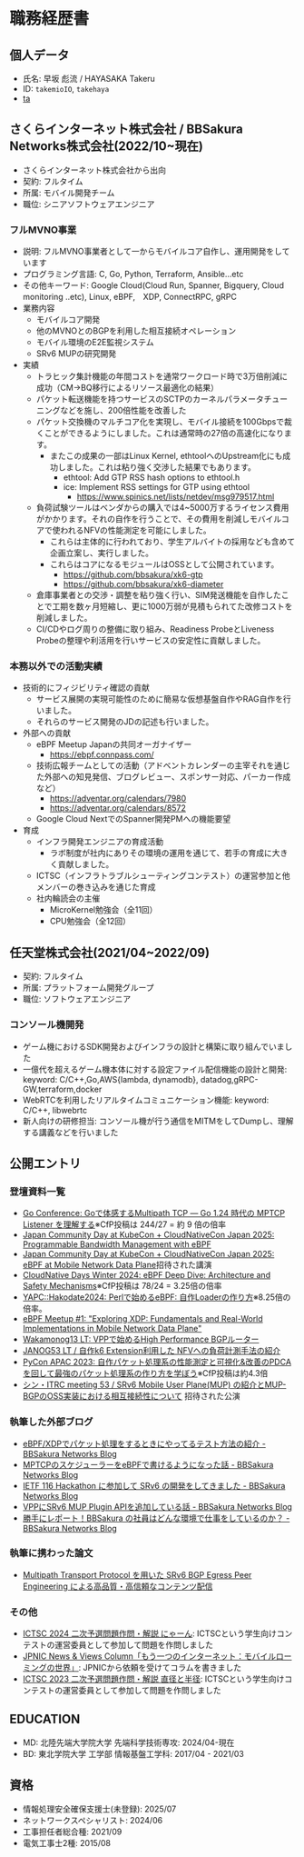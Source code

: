 # 職務経歴書

## 個人データ
- 氏名: 早坂 彪流 / HAYASAKA Takeru
- ID: `takemioIO`, `takehaya`
- [ta](https://profile.takemio.net/)

## さくらインターネット株式会社 / BBSakura Networks株式会社(2022/10~現在)
- さくらインターネット株式会社から出向
- 契約: フルタイム
- 所属: モバイル開発チーム
- 職位: シニアソフトウェアエンジニア
### フルMVNO事業
- 説明: フルMVNO事業者として一からモバイルコア自作し、運用開発をしています
- プログラミング言語: C, Go, Python, Terraform, Ansible...etc
- その他キーワード: Google Cloud(Cloud Run, Spanner, Bigquery, Cloud monitoring ..etc), Linux, eBPF,　XDP, ConnectRPC, gRPC
- 業務内容
  - モバイルコア開発
  - 他のMVNOとのBGPを利用した相互接続オペレーション
  - モバイル環境のE2E監視システム
  - SRv6 MUPの研究開発
- 実績
  - トラヒック集計機能の年間コストを通常ワークロード時で3万倍削減に成功（CM->BQ移行によるリソース最適化の結果）
  - パケット転送機能を持つサービスのSCTPのカーネルパラメータチューニングなどを施し、200倍性能を改善した
  - パケット交換機のマルチコア化を実現し、モバイル接続を100Gbpsで裁くことができるようにしました。これは通常時の27倍の高速化になります。
    - またこの成果の一部はLinux Kernel, ethtoolへのUpstream化にも成功しました。これは粘り強く交渉した結果でもあります。
      - ethtool: Add GTP RSS hash options to ethtool.h
      - ice: Implement RSS settings for GTP using ethtool
        - https://www.spinics.net/lists/netdev/msg979517.html
  - 負荷試験ツールはベンダからの購入では4~5000万するライセンス費用がかかります。それの自作を行うことで、その費用を削減しモバイルコアで使われるNFVの性能測定を可能にしました。
    - これらは主体的に行われており、学生アルバイトの採用なども含めて企画立案し、実行しました。
    - これらはコアになるモジュールはOSSとして公開されています。
      - https://github.com/bbsakura/xk6-gtp
      - https://github.com/bbsakura/xk6-diameter
  - 倉庫事業者との交渉・調整を粘り強く行い、SIM発送機能を自作したことで工期を数ヶ月短縮し、更に1000万弱が見積もられてた改修コストを削減しました。
  - CI/CDやログ周りの整備に取り組み、Readiness ProbeとLiveness Probeの整理や利活用を行いサービスの安定性に貢献しました。
### 本務以外での活動実績
- 技術的にフィジビリティ確認の貢献
  - サービス展開の実現可能性のために簡易な仮想基盤自作やRAG自作を行いました。
  - それらのサービス開発のJDの記述も行いました。
- 外部への貢献
  - eBPF Meetup Japanの共同オーガナイザー
    - https://ebpf.connpass.com/
  - 技術広報チームとしての活動（アドベントカレンダーの主宰それを通じた外部への知見発信、ブログレビュー、スポンサー対応、パーカー作成など）
    - https://adventar.org/calendars/7980
    - https://adventar.org/calendars/8572
  - Google Cloud NextでのSpanner開発PMへの機能要望
- 育成
  - インフラ開発エンジニアの育成活動
    - ラボ制度が社内にありその環境の運用を通じて、若手の育成に大きく貢献しました。
  - ICTSC（インフラトラブルシューティングコンテスト）の運営参加と他メンバーの巻き込みを通じた育成
  - 社内輪読会の主催
    - MicroKernel勉強会（全11回）
    - CPU勉強会（全12回）

## 任天堂株式会社(2021/04~2022/09)
- 契約: フルタイム
- 所属: プラットフォーム開発グループ
- 職位: ソフトウェアエンジニア
### コンソール機開発
- ゲーム機におけるSDK開発およびインフラの設計と構築に取り組んでいました
- 一億代を超えるゲーム機本体に対する設定ファイル配信機能の設計と開発: keyword: C/C++,Go,AWS{lambda, dynamodb}, datadog,gRPC-GW,terraform,docker
- WebRTCを利用したリアルタイムコミュニケーション機能: keyword: C/C++, libwebrtc
- 新人向けの研修担当: コンソール機が行う通信をMITMをしてDumpし、理解する講義などを行いました

## 公開エントリ
### 登壇資料一覧
- [Go Conference: Goで体感するMultipath TCP ― Go 1.24 時代の MPTCP Listener を理解する](https://speakerdeck.com/takehaya/go-conference-2025-godeti-gan-surumultipath-tcp-go-1-dot-24-shi-dai-no-mptcp-listener-woli-jie-suru)※CfP投稿は 244/27 = 約 9 倍の倍率
- [Japan Community Day at KubeCon + CloudNativeCon Japan 2025: Programmable Bandwidth Management with eBPF](https://speakerdeck.com/takehaya/programmable-bandwidth-management-with-ebpf)
- [Japan Community Day at KubeCon + CloudNativeCon Japan 2025: eBPF at Mobile Network Data Plane](https://speakerdeck.com/takehaya/ebpf-at-mobile-network-data-plane)招待された講演
- [CloudNative Days Winter 2024: eBPF Deep Dive: Architecture and Safety Mechanisms](https://event.cloudnativedays.jp/cndw2024/talks/2398)※CfP投稿は 78/24 = 3.25倍の倍率
- [YAPC::Hakodate2024: Perlで始めるeBPF: 自作Loaderの作り方](https://fortee.jp/yapc-hakodate-2024/proposal/2c24d2e4-f488-414f-ae3d-1df24180867b)※8.25倍の倍率。
- [eBPF Meetup #1: "Exploring XDP: Fundamentals and Real-World Implementations in Mobile Network Data Plane"](https://speakerdeck.com/takehaya/exploring-xdp-fundamentals-and-real-world-implementations-in-mobile-network-data-plane)
- [Wakamonog13 LT: VPPで始めるHigh Performance BGPルーター](https://speakerdeck.com/takehaya/wakamong13-lt-getstarted-with-vpp-high-performance-bgp-router)
- [JANOG53 LT / 自作k6 Extension利用した NFVへの負荷計測手法の紹介](https://speakerdeck.com/takehaya/janog53-lt-introduction-to-load-measurement-method-for-nfv-using-self-made-k6-extension)
- [PyCon APAC 2023: 自作パケット処理系の性能測定と可視化&改善のPDCAを回して最強のパケット処理系の作り方を学ぼう](https://2023-apac.pycon.jp/timetable?id=G3LDSG)※CfP投稿は約4.3倍
- [シン・ITRC meeting 53 / SRv6 Mobile User Plane(MUP) の紹介とMUP-BGPのOSS実装における相互接続性について](https://speakerdeck.com/takehaya/srv6-mobile-user-plane-mup-noshao-jie-tomup-bgpnoossshi-zhuang-niokeruxiang-hu-jie-sok-xing-nituite)
招待された公演

### 執筆した外部ブログ
- [eBPF/XDPでパケット処理をするときにやってるテスト方法の紹介 - BBSakura Networks Blog](https://blog.bbsakura.net/posts/2024/12/24/145413)
- [MPTCPのスケジューラーをeBPFで書けるようになった話 - BBSakura Networks Blog](https://blog.bbsakura.net/posts/2023/12/25/172803)
- [IETF 116 Hackathon に参加して SRv6 の開発をしてきました - BBSakura Networks Blog](https://blog.bbsakura.net/posts/2023/04/13/175103)
- [VPPにSRv6 MUP Plugin APIを追加している話 - BBSakura Networks Blog](https://blog.bbsakura.net/posts/add-srv6-mup-plugin-api-to-vpp/)
- [勝手にレポート！BBSakura の社員はどんな環境で仕事をしているのか？ - BBSakura Networks Blog](https://blog.bbsakura.net/posts/bbs-report-workenv/)

### 執筆に携わった論文
- [Multipath Transport Protocol を用いた SRv6 BGP Egress Peer Engineering による高品質・高信頼なコンテンツ配信](https://www.ipsj.or.jp/dp/contents/publication/59/TR0503-03.html)

### その他
- [ICTSC 2024 二次予選問題作問・解説 にゃーん](https://blog.icttoracon.net/2024/12/14/ictsc2024pr/ngx/): ICTSCという学生向けコンテストの運営委員として参加して問題を作問しました
- [JPNIC News & Views Column「もう一つのインターネット：モバイルローミングの世界」](https://www.nic.ad.jp/ja/mailmagazine/backnumber/2024/vol2090.html#column): JPNICから依頼を受けてコラムを書きました
- [ICTSC 2023 二次予選問題作問・解説 直径と半径](https://blog.icttoracon.net/2023/12/22/ictsc2023pr/dra/): ICTSCという学生向けコンテストの運営委員として参加して問題を作問しました

## EDUCATION
- MD: 北陸先端大学院大学 先端科学技術専攻: 2024/04-現在
- BD: 東北学院大学 工学部 情報基盤工学科: 2017/04 - 2021/03

## 資格
- 情報処理安全確保支援士(未登録): 2025/07
- ネットワークスペシャリスト: 2024/06
- 工事担任者総合種: 2021/09
- 電気工事士2種: 2015/08
